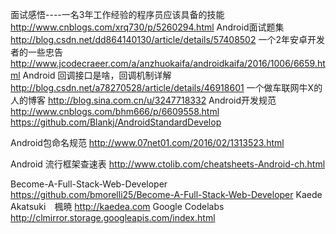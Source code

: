 面试感悟----一名3年工作经验的程序员应该具备的技能
http://www.cnblogs.com/xrq730/p/5260294.html
Android面试题集
http://blog.csdn.net/dd864140130/article/details/57408502
一个2年安卓开发者的一些忠告
http://www.jcodecraeer.com/a/anzhuokaifa/androidkaifa/2016/1006/6659.html
 Android 回调接口是啥，回调机制详解
http://blog.csdn.net/a78270528/article/details/46918601
一个做车联网牛X的人的博客
http://blog.sina.com.cn/u/3247718332
Android开发规范
http://www.cnblogs.com/bhm666/p/6609558.html
https://github.com/Blankj/AndroidStandardDevelop

Android包命名规范
http://www.07net01.com/2016/02/1313523.html

Android 流行框架查速表
http://www.ctolib.com/cheatsheets-Android-ch.html

Become-A-Full-Stack-Web-Developer
https://github.com/bmorelli25/Become-A-Full-Stack-Web-Developer
Kaede Akatsuki　楓暁
http://kaedea.com
Google Codelabs
http://clmirror.storage.googleapis.com/index.html
